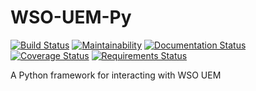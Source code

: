 # WSO-UEM-Py
[![Build Status](https://travis-ci.org/rorymurdock/WSO-UEM-Py.svg?branch=master)](https://travis-ci.org/rorymurdock/WSO-UEM-Py) 
[![Maintainability](https://api.codeclimate.com/v1/badges/3be7fc89238b38fc0031/maintainability)](https://codeclimate.com/github/rorymurdock/WSO-UEM-Py/maintainability)
[![Documentation Status](https://readthedocs.org/projects/wso-uem-py/badge/?version=latest)](https://wso-uem-py.readthedocs.io/en/latest/?badge=latest)
[![Coverage Status](https://coveralls.io/repos/github/rorymurdock/WSO-UEM-Py/badge.svg?branch=master)](https://coveralls.io/github/rorymurdock/WSO-UEM-Py?branch=master)
[![Requirements Status](https://requires.io/github/rorymurdock/WSO-UEM-Py/requirements.svg?branch=UEM-API)](https://requires.io/github/rorymurdock/WSO-UEM-Py/requirements/?branch=UEM-API)

A Python framework for interacting with WSO UEM
